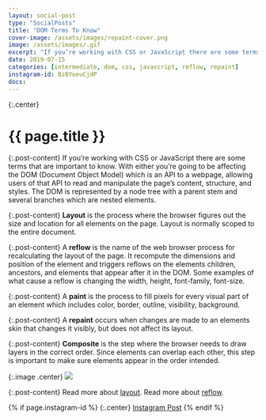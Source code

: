 ```yaml
---
layout: social-post
type: "SocialPosts"
title: "DOM Terms To Know"
cover-image: /assets/images/repaint-cover.png
image: /assets/images/.gif
excerpt: "If you’re working with CSS or JavaScript there are some terms that are important to know. With either you’re going to be affecting the DOM (Document Object Model) which is an API to a webpage, allowing users of that API to read and manipulate the page’s content, structure, and styles.."
date: 2019-07-15
categories: [intermediate, dom, css, javascript, reflow, repaint]
instagram-id: Bz8YoeuCjdP
docs:
---
```

{:.center}
# {{ page.title }}

{:.post-content}
If you’re working with CSS or JavaScript there are some terms that are important
to know. With either you’re going to be affecting the DOM (Document Object Model)
which is an API to a webpage, allowing users of that API to read and manipulate
the page’s content, structure, and styles. The DOM is represented by a node tree
with a parent stem and several branches which are nested elements.

{:.post-content}
**Layout** is the process where the browser figures out the size and location
for all elements on the page. Layout is normally scoped to the entire document.

{:.post-content}
A **reflow** is the name of the web browser process for recalculating the layout
of the page. It recompute the dimensions and position of the element and
triggers reflows on the elements children, ancestors, and elements that appear
after it in the DOM. Some examples of what cause a reflow is changing the width,
height, font-family, font-size.

{:.post-content}
A **paint** is the process to fill pixels for every visual part of an element
which includes color, border, outline, visibility, background.

{:.post-content}
A **repaint** occurs when changes are made to an elements skin that changes it visibly, but does not affect its layout.

{:.post-content}
**Composite** is the step where the browser needs to draw layers in the correct order.
Since elements can overlap each other, this step is important to make sure elements appear in the order intended.

{:.image .center}
![]({{page.image}})

{:.post-content}
Read more about <a href="https://developers.google.com/web/fundamentals/performance/rendering/avoid-large-complex-layouts-and-layout-thrashing" target="_blank">layout</a>.
Read more about <a href="https://developers.google.com/speed/docs/insights/browser-reflow" target="_blank">reflow</a>.

{% if page.instagram-id %}
{:.center}
<a class="insta-link" href="https://www.instagram.com/p/{{page.instagram-id}}" target="_blank">Instagram Post</a>
{% endif %}
